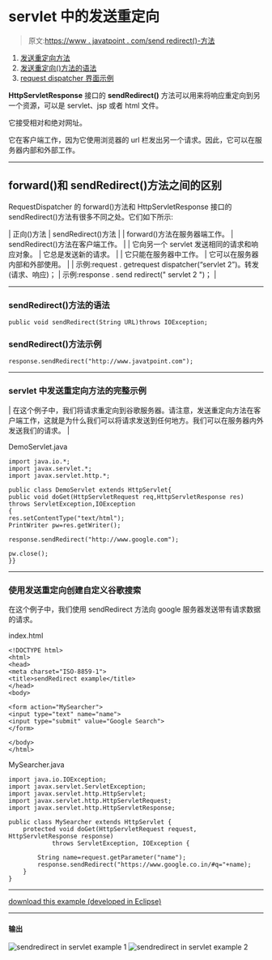 # servlet 中的发送重定向

> 原文:[https://www . javatpoint . com/send redirect()-方法](https://www.javatpoint.com/sendRedirect()-method)

1.  [发送重定向方法](#)
2.  [发送重定向()方法的语法](#redirectsyn)
3.  [request dispatcher 界面示例](#redirectex)

**HttpServletResponse** 接口的 **sendRedirect()** 方法可以用来将响应重定向到另一个资源，可以是 servlet、jsp 或者 html 文件。

它接受相对和绝对网址。

它在客户端工作，因为它使用浏览器的 url 栏发出另一个请求。因此，它可以在服务器内部和外部工作。

* * *

## forward()和 sendRedirect()方法之间的区别

RequestDispatcher 的 forward()方法和 HttpServletResponse 接口的 sendRedirect()方法有很多不同之处。它们如下所示:

| 正向()方法 | sendRedirect()方法 |
| forward()方法在服务器端工作。 | sendRedirect()方法在客户端工作。 |
| 它向另一个 servlet 发送相同的请求和响应对象。 | 它总是发送新的请求。 |
| 它只能在服务器中工作。 | 它可以在服务器内部和外部使用。 |
| 示例:request . getrequest dispatcher(“servlet 2”)。转发(请求、响应)； | 示例:response . send redirect(" servlet 2 ")； |

* * *

### sendRedirect()方法的语法

```
public void sendRedirect(String URL)throws IOException;

```

### sendRedirect()方法示例

```
response.sendRedirect("http://www.javatpoint.com");

```

* * *

### servlet 中发送重定向方法的完整示例

| 在这个例子中，我们将请求重定向到谷歌服务器。请注意，发送重定向方法在客户端工作，这就是为什么我们可以将请求发送到任何地方。我们可以在服务器内外发送我们的请求。 |

DemoServlet.java

```
import java.io.*;
import javax.servlet.*;
import javax.servlet.http.*;

public class DemoServlet extends HttpServlet{
public void doGet(HttpServletRequest req,HttpServletResponse res)
throws ServletException,IOException
{
res.setContentType("text/html");
PrintWriter pw=res.getWriter();

response.sendRedirect("http://www.google.com");

pw.close();
}}

```

* * *

### 使用发送重定向创建自定义谷歌搜索

在这个例子中，我们使用 sendRedirect 方法向 google 服务器发送带有请求数据的请求。

index.html

```
<!DOCTYPE html>
<html>
<head>
<meta charset="ISO-8859-1">
<title>sendRedirect example</title>
</head>
<body>

<form action="MySearcher">
<input type="text" name="name">
<input type="submit" value="Google Search">
</form>

</body>
</html>

```

MySearcher.java

```
import java.io.IOException;
import javax.servlet.ServletException;
import javax.servlet.http.HttpServlet;
import javax.servlet.http.HttpServletRequest;
import javax.servlet.http.HttpServletResponse;

public class MySearcher extends HttpServlet {
	protected void doGet(HttpServletRequest request, HttpServletResponse response)
            throws ServletException, IOException {

		String name=request.getParameter("name");
		response.sendRedirect("https://www.google.co.in/#q="+name);
	}
}

```

* * *

[download this example (developed in Eclipse)](https://static.javatpoint.com/src/servlet/eclipse/GoogleSearcher.zip)

* * *

#### 输出

![sendredirect in servlet example 1](../Images/2419a17759b32b336640da6c0e55730c.png)
![sendredirect in servlet example 2](../Images/bd4c1f7eedab706e0db8a4f088942cd1.png)